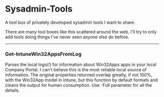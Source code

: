 # Sysadmin-Tools
A tool box of privately developed sysadmin tools I want to share.

There are many tool boxes like this scattered around the web, I'll try to only add tools doing things I've never seen anyone else do before.

---

### Get-IntuneWin32AppsFromLog
Parses the local logs(!) for information about Win32Apps apps in your local Company Portal. I can't believe this is the most reliable local source of information. The original properties returned overlap greatly, if not 100%, with the Win32App model in Intune, but this function by default formats and cleans the output for human consumption. Use -Full parameter for all the details.
